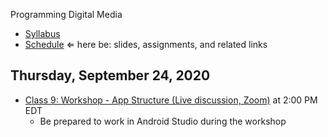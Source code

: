 Programming Digital Media

- [Syllabus](syllabus.md)
- [Schedule](schedule.md)   &lArr; here be: slides, assignments, and related links

## Thursday, September 24, 2020

- [Class 9: Workshop - App Structure (Live discussion, Zoom)](https://rochester.zoom.us/j/95155140724) at 2:00 PM EDT
  - Be prepared to work in Android Studio during the workshop

